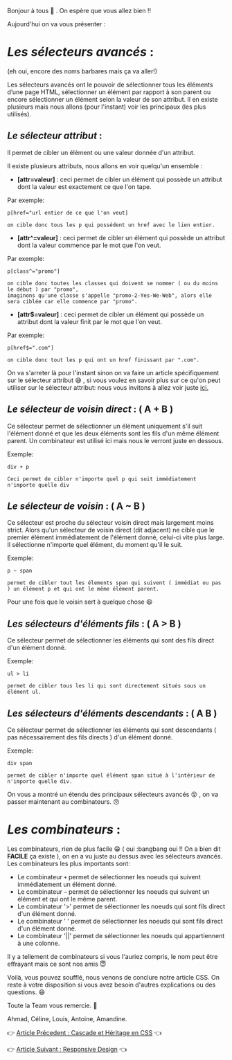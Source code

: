 Bonjour à tous  :wave: .
On espère que vous allez bien :bangbang:

Aujourd'hui on va vous présenter :



# **_Les sélecteurs avancés_** :

(eh oui, encore des noms barbares mais ça va aller!)

Les sélecteurs avancés ont le pouvoir de sélectionner tous les éléments d’une page HTML, 
sélectionner un élément par rapport à son parent ou encore sélectionner un élément selon la valeur de son attribut.
Il en existe plusieurs mais nous allons (pour l'instant) voir les principaux (les plus utilisés).




## **_Le sélecteur attribut_** :

Il permet de cibler un élément ou une valeur donnée d'un attribut.

Il existe plusieurs attributs, nous allons en voir quelqu'un ensemble :

* **[attr=valeur]** : ceci permet de cibler un élément qui possède un attribut dont la valeur est exactement ce que l'on tape.

Par exemple:
```
p[href="url entier de ce que l'on veut]

on cible donc tous les p qui possédent un href avec le lien entier.
```
* **[attr^=valeur]** : ceci permet de cibler un élément qui possède un attribut dont la valeur commence par le mot que l'on veut.

Par exemple:
```
p[class^="promo"]

on cible donc toutes les classes qui doivent se nommer ( ou du moins le début ) par "promo",
imaginons qu'une classe s'appelle "promo-2-Yes-We-Web", alors elle sera ciblée car elle commence par "promo".
```
* **[attr$=valeur]** : ceci permet de cibler un élément qui possède un attribut dont la valeur finit par le mot que l'on veut.

Par exemple:
```
p[href$=".com"]

on cible donc tout les p qui ont un href finissant par ".com".
```

On va s'arreter là pour l'instant sinon on va faire un article spécifiquement sur le sélecteur attribut :sweat_smile: ,
si vous voulez en savoir plus sur ce qu'on peut utiliser sur le sélecteur attribut: nous vous invitons à allez voir juste [ici.](https://developer.mozilla.org/fr/docs/Web/CSS/S%C3%A9lecteurs_d_attribut)



## **_Le sélecteur de voisin direct_** :     ( A + B ) 

Ce sélecteur permet de sélectionner un élément uniquement s'il suit l'élément donné et que les deux éléments sont les fils d'un même élément parent. Un combinateur est utilisé ici mais nous le verront juste en dessous.

Exemple:
```
div + p

Ceci permet de cibler n'importe quel p qui suit immédiatement n'importe quelle div
```


## **_Le sélecteur de voisin_** :     ( A ~ B )

Ce sélecteur est proche du sélecteur voisin direct mais largement moins strict. Alors qu'un sélecteur de voisin direct (dit adjacent) ne cible que le premier élément immédiatement de l'élément donné, celui-ci vite plus large. Il sélectionne n'importe quel élément, du moment qu'il le suit.

Exemple:
```
p ~ span

permet de cibler tout les élements span qui suivent ( immédiat ou pas ) un élément p et qui ont le même élément parent.
``` 

Pour une fois que le voisin sert à quelque chose :laughing:



## **_Les sélecteurs d'éléments fils_** :     ( A > B )

Ce sélecteur permet de sélectionner les éléments qui sont des fils direct d'un élément donné.

Exemple:
```
ul > li

permet de cibler tous les li qui sont directement situés sous un élément ul.
```



## **_Les sélecteurs d'éléments descendants_** :     ( A B )

Ce sélecteur permet de sélectionner les éléments qui sont descendants ( pas nécessairement des fils directs ) d'un élément donné.

Exemple:
```
div span

permet de cibler n'importe quel élément span situé à l'intérieur de n'importe quelle div.
```

On vous a montré un étendu des principaux sélecteurs avancés :dizzy_face: ,
on va passer maintenant au combinateurs. :kissing_closed_eyes:



# **_Les combinateurs_** :

Les combinateurs, rien de plus facile :grin: ( oui :bangbang oui :bangbang: On a bien dit **FACILE** ça existe ), on en a vu juste au dessus avec les sélecteurs avancés.
Les combinateurs les plus importants sont:

* Le combinateur `+` permet de sélectionner les noeuds qui suivent immédiatement un élément donné.
* Le combinateur `~` permet de sélectionner les noeuds qui suivent un élément et qui ont le même parent.
* Le combinateur '>' permet de sélectionner les noeuds qui sont fils direct d'un élément donné.
* Le combinateur ' ' permet de sélectionner les noeuds qui sont fils direct d'un élément donné.
* Le combinateur '||' permet de sélectionner les noeuds qui appartiennent à une colonne.

Il y a tellement de combinateurs si vous l'auriez compris, le nom peut être effrayant mais ce sont nos amis :innocent:

Voilà, vous pouvez soufflé, nous venons de conclure notre article CSS.
On reste à votre disposition si vous avez besoin d'autres explications ou des questions. :smile:



Toute la Team vous remercie. :wave:

Ahmad, Céline, Louis, Antoine, Amandine.


:point_right: [Article Précedent : Cascade et Héritage en CSS](article_héritage-cascade.md) :point_left:

:point_right: [Article Suivant : Responsive Design](article_responsive.md) :point_left:
